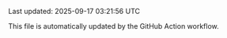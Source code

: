 Last updated: 2025-09-17 03:21:56 UTC

This file is automatically updated by the GitHub Action workflow.
